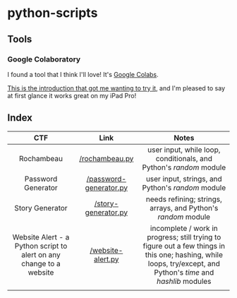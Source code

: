 # python-scripts

## Tools

### Google Colaboratory

I found a tool that I think I'll love!
It's [Google Colabs](https://colab.research.google.com/?utm_source=scs-index). 

[This is the introduction that got me wanting to try it](https://codingandfun.com/how-to-use-python-on-ipad/), and I'm pleased to say at first glance it works great on my iPad Pro!

## Index

| CTF | Link | Notes |
|:---:|:---:|:---:|
| Rochambeau | [/rochambeau.py](https://github.com/stevie170/python-scripts/blob/main/rochambeau.py) | user input, while loop, conditionals, and Python's *random* module |
| Password Generator | [/password-generator.py](https://github.com/stevie170/python-scripts/blob/main/password-generator.py) | user input, strings, and Python's *random* module |
| Story Generator | [/story-generator.py](https://github.com/stevie170/python-scripts/blob/main/story-generator.py) | needs refining; strings, arrays, and Python's *random* module |
| Website Alert - a Python script to alert on any change to a website | [/website-alert.py](https://github.com/stevie170/python-scripts/blob/main/website-alert.py) | incomplete / work in progress; still trying to figure out a few things in this one; hashing, while loops, try/except, and Python's *time* and *hashlib* modules |
||||
